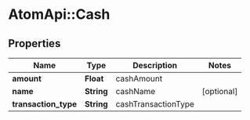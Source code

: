 # AtomApi::Cash

## Properties
Name | Type | Description | Notes
------------ | ------------- | ------------- | -------------
**amount** | **Float** | cashAmount | 
**name** | **String** | cashName | [optional] 
**transaction_type** | **String** | cashTransactionType | 


